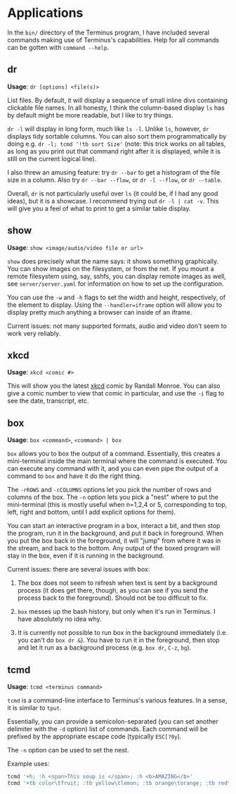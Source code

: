 
Applications
============

In the `bin/` directory of the Terminus program, I have included
several commands making use of Terminus's capabilities. Help for all
commands can be gotten with `command --help`.


dr
--

**Usage**: `dr [options] <file(s)>`

List files. By default, it will display a sequence of small inline
divs containing clickable file names. In all honesty, I think the
column-based display `ls` has by default might be more readable, but I
like to try things.

`dr -l` will display in long form, much like `ls -l`. Unlike `ls`,
however, `dr` displays tidy sortable columns. You can also sort them
programmatically by doing e.g. `dr -l; tcmd '!tb sort Size'` (note:
this trick works on all tables, as long as you print out that command
right after it is displayed, while it is still on the current logical
line).

I also threw an amusing feature: try `dr --bar` to get a histogram of
the file size in a column. Also try `dr --bar --flow`, or `dr -l
--flow`, or `dr --table`.

Overall, `dr` is not particularly useful over `ls` (it could be, if I
had any good ideas), but it is a showcase. I recommend trying out `dr
-l | cat -v`. This will give you a feel of what to print to get a
similar table display.


show
----

**Usage**: `show <image/audio/video file or url>`

`show` does precisely what the name says: it shows something
graphically. You can show images on the filesystem, or from the
net. If you mount a remote filesystem using, say, sshfs, you can
display remote images as well, see `server/server.yaml` for
information on how to set up the configuration.

You can use the `-w` and `-h` flags to set the width and height,
respectively, of the element to display. Using the `--handler=iframe`
option will allow you to display pretty much anything a browser can
inside of an iframe.

Current issues: not many supported formats, audio and video don't seem
to work very reliably.


xkcd
----

**Usage**: `xkcd <comic #>`

This will show you the latest [xkcd](http://xkcd.com) comic by Randall
Monroe. You can also give a comic number to view that comic in
particular, and use the `-i` flag to see the date, transcript, etc.


box
---

**Usage**: `box <command>`, `<command> | box`

`box` allows you to box the output of a command. Essentially, this
creates a mini-terminal inside the main terminal where the command is
executed. You can execute any command with it, and you can even pipe
the output of a command to `box` and have it do the right thing.

The `-rROWS` and `-cCOLUMNS` options let you pick the number of rows
and columns of the box. The `-n` option lets you pick a "nest" where
to put the mini-terminal (this is mostly useful when n=1,2,4 or 5,
corresponding to top, left, right and bottom, until I add explicit
options for them).

You can start an interactive program in a box, interact a bit, and
then stop the program, run it in the background, and put it back in
foreground. When you put the box back in the foreground, it will
"jump" from where it was in the stream, and back to the bottom. Any
output of the boxed program will stay in the box, even if it is
running in the background.

Current issues: there are several issues with box:

1. The box does not seem to refresh when text is sent by a background
   process (it does get there, though, as you can see if you send the
   process back to the foreground). Should not be too difficult to
   fix.

2. `box` messes up the bash history, but only when it's run in
   Terminus. I have absolutely no idea why.

3. It is currently not possible to run box in the background
   immediately (i.e. you can't do `box dr &`). You have to run it in
   the foreground, then stop and let it run as a background process
   (e.g. `box dr`, `C-z`, `bg`).


tcmd
----

**Usage**: `tcmd <terminus command>`

`tcmd` is a command-line interface to Terminus's various features. In
a sense, it is similar to `tput`.

Essentially, you can provide a semicolon-separated (you can set
another delimiter with the `-d` option) list of commands. Each command
will be prefixed by the appropriate escape code (typically `ESC[?0y`).

The `-n` option can be used to set the nest.

Example uses:

```bash
tcmd '+h; :h <span>This soup is </span>; :h <b>AMAZING</b>'
tcmd '+tb color\tfruit; :tb yellow\tlemon; :tb orange\torange; :tb red\tstrawberry; !tb sort color'
```









